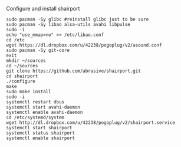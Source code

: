 Configure and install shairport

    sudo pacman -Sy glibc #reinstall glibc just to be sure
    sudo pacman -Sy libao alsa-utils avahi libpulse
    sudo -i
    echo "use_mmap=no" >> /etc/libao.conf
    cd /etc
    wget https://dl.dropbox.com/u/42238/pogoplug/v2/asound.conf
    sudo pacman -Sy git-core
    exit
    mkdir ~/sources
    cd ~/sources
    git clone https://github.com/abrasive/shairport.git
    cd shairport
    ./configure
    make
    sudo make install
    sudo -i
    systemctl restart dbus
    systemctl start avahi-daemon
    systemctl enable avahi-daemon
    cd /etc/systemd/system
    wget http://dl.dropbox.com/u/42238/pogoplug/v2/shairport.service
    systemctl start shairport
    systemctl status shairport
    systemctl enable shairport
